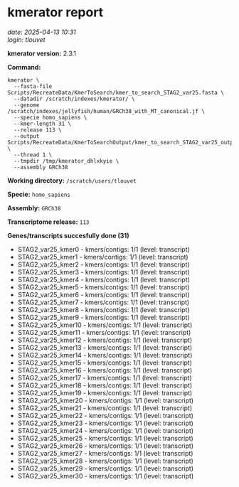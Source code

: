 # kmerator report
*date: 2025-04-13 10:31*  
*login: tlouvet*

**kmerator version:** 2.3.1

**Command:**

```
kmerator \
  --fasta-file Scripts/RecreateData/KmerToSearch/kmer_to_search_STAG2_var25.fasta \
  --datadir /scratch/indexes/kmerator/ \
  --genome /scratch/indexes/jellyfish/human/GRCh38_with_MT_canonical.jf \
  --specie homo_sapiens \
  --kmer-length 31 \
  --release 113 \
  --output Scripts/RecreateData/KmerToSearchOutput/kmer_to_search_STAG2_var25_output \
  --thread 1 \
  --tmpdir /tmp/kmerator_dhlxkyie \
  --assembly GRCh38
```

**Working directory:** `/scratch/users/tlouvet`

**Specie:** `homo_sapiens`

**Assembly:** `GRCh38`

**Transcriptome release:** `113`

**Genes/transcripts succesfully done (31)**

- STAG2_var25_kmer0 - kmers/contigs: 1/1 (level: transcript)
- STAG2_var25_kmer1 - kmers/contigs: 1/1 (level: transcript)
- STAG2_var25_kmer2 - kmers/contigs: 1/1 (level: transcript)
- STAG2_var25_kmer3 - kmers/contigs: 1/1 (level: transcript)
- STAG2_var25_kmer4 - kmers/contigs: 1/1 (level: transcript)
- STAG2_var25_kmer5 - kmers/contigs: 1/1 (level: transcript)
- STAG2_var25_kmer6 - kmers/contigs: 1/1 (level: transcript)
- STAG2_var25_kmer7 - kmers/contigs: 1/1 (level: transcript)
- STAG2_var25_kmer8 - kmers/contigs: 1/1 (level: transcript)
- STAG2_var25_kmer9 - kmers/contigs: 1/1 (level: transcript)
- STAG2_var25_kmer10 - kmers/contigs: 1/1 (level: transcript)
- STAG2_var25_kmer11 - kmers/contigs: 1/1 (level: transcript)
- STAG2_var25_kmer12 - kmers/contigs: 1/1 (level: transcript)
- STAG2_var25_kmer13 - kmers/contigs: 1/1 (level: transcript)
- STAG2_var25_kmer14 - kmers/contigs: 1/1 (level: transcript)
- STAG2_var25_kmer15 - kmers/contigs: 1/1 (level: transcript)
- STAG2_var25_kmer16 - kmers/contigs: 1/1 (level: transcript)
- STAG2_var25_kmer17 - kmers/contigs: 1/1 (level: transcript)
- STAG2_var25_kmer18 - kmers/contigs: 1/1 (level: transcript)
- STAG2_var25_kmer19 - kmers/contigs: 1/1 (level: transcript)
- STAG2_var25_kmer20 - kmers/contigs: 1/1 (level: transcript)
- STAG2_var25_kmer21 - kmers/contigs: 1/1 (level: transcript)
- STAG2_var25_kmer22 - kmers/contigs: 1/1 (level: transcript)
- STAG2_var25_kmer23 - kmers/contigs: 1/1 (level: transcript)
- STAG2_var25_kmer24 - kmers/contigs: 1/1 (level: transcript)
- STAG2_var25_kmer25 - kmers/contigs: 1/1 (level: transcript)
- STAG2_var25_kmer26 - kmers/contigs: 1/1 (level: transcript)
- STAG2_var25_kmer27 - kmers/contigs: 1/1 (level: transcript)
- STAG2_var25_kmer28 - kmers/contigs: 1/1 (level: transcript)
- STAG2_var25_kmer29 - kmers/contigs: 1/1 (level: transcript)
- STAG2_var25_kmer30 - kmers/contigs: 1/1 (level: transcript)
